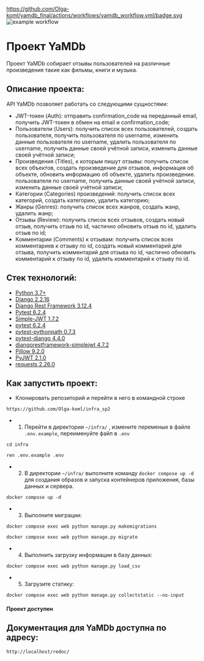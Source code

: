 https://github.com/Olga-koml/yamdb_final/actions/workflows/yamdb_workflow.yml/badge.svg
![example workflow](https://github.com/github/docs/actions/workflows/yamdb_workflow.yml/badge.svg)

# Проект YaMDb

Проект YaMDb собирает отзывы пользователей на различные произведения такие как
фильмы, книги и музыка.

## Описание проекта:

API YaMDb позволяет работать со следующими сущностями:

* JWT-токен (Auth): отправить confirmation_code на переданный email, получить
  JWT-токен
  в обмен на email и confirmation_code;
* Пользователи (Users): получить список всех пользователей, создать
  пользователя,
  получить пользователя по username, изменить данные пользователя по username,
  удалить
  пользователя по username, получить данные своей учётной записи, изменить
  данные своей учётной записи;
* Произведения (Titles), к которым пишут отзывы: получить список всех объектов,
  создать
  произведение для отзывов, информация об объекте, обновить информацию об
  объекте, удалить произведение.
  пользователя по username, получить данные своей учётной записи, изменить
  данные своей учётной записи;
* Категории (Categories) произведений: получить список всех категорий, создать
  категорию, удалить категорию;
* Жанры (Genres): получить список всех жанров, создать жанр, удалить жанр;
* Отзывы (Review): получить список всех отзывов, создать новый отзыв, получить
  отзыв по id,
  частично обновить отзыв по id, удалить отзыв по id;
* Комментарии (Comments) к отзывам: получить список всех комментариев к отзыву
  по id, создать
  новый комментарий для отзыва, получить комментарий для отзыва по id, частично
  обновить комментарий к отзыву по id, удалить комментарий к отзыву по id.

## Стек технологий:

* [Python 3.7+](https://www.python.org/downloads/)
* [Django 2.2.16](https://www.djangoproject.com/download/)
* [Django Rest Framework 3.12.4](https://pypi.org/project/djangorestframework/#files)
* [Pytest 6.2.4](https://pypi.org/project/pytest/)
* [Simple-JWT 1.7.2](https://pypi.org/project/djangorestframework-simplejwt/)
* [pytest 6.2.4](https://pypi.org/project/pytest/)
* [pytest-pythonpath 0.7.3](https://pypi.org/project/pytest-pythonpath/)
* [pytest-django 4.4.0](https://pypi.org/project/pytest-django/)
* [djangorestframework-simplejwt 4.7.2](https://pypi.org/project/djangorestframework-simplejwt/)
* [Pillow 9.2.0](https://pypi.org/project/Pillow/)
* [PyJWT 2.1.0](https://pypi.org/project/PyJWT/)
* [requests 2.26.0](https://pypi.org/project/requests/)

## Как запустить проект:

* Клонировать репозиторий и перейти в него в командной строке

```
https://github.com/Olga-koml/infra_sp2
```

* 1. Перейти в директории `~/infra/` , измените переменые в файле `.env.example`, переименуйте файл в `.env`

```
cd infra
```
```
ren .env.example .env
```


* 2. В директории `~/infra/`  выполните команду `docker compose up -d` для
 создания образов и запуска контейнеров приложения, базы данных и сервера.


```
docker compose up -d
```

* 3. Выполните миграции: 

```
docker compose exec web python manage.py makemigrations
```
```
docker compose exec web python manage.py migrate
```

* 4. Выполнить загрузку информации в базу данных:

```
docker compose exec web python manage.py load_csv
```

* 5. Загрузите статику:

```
docker compose exec web python manage.py collectstatic --no-input
```

#### Проект доступен


## Документация для YaMDb доступна по адресу:

```http://localhost/redoc/```

